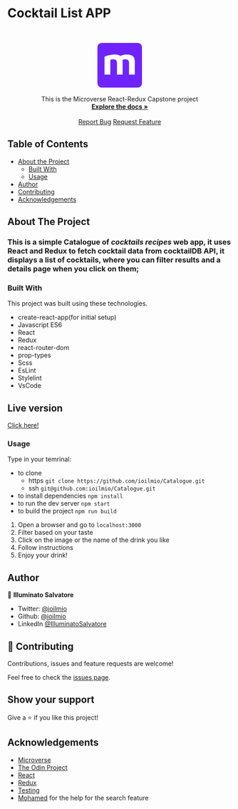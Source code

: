 # Cocktail List APP


<br />
<p align="center">
  <a href="https://github.com/ioilmio/Catalogue">
    <img src="microverse-logo.webp" alt="Logo" width="100" height="100">
  </a>

  <p align="center">
    This is the Microverse React-Redux Capstone project 
    <br />
    <a href="https://github.com/ioilmio/Catalogue"><strong>Explore the docs »</strong></a>
    <br />
    <br />
    <a href="https://github.com/ioilmio/Catalogue/issues">Report Bug</a>
    <a href="https://github.com/ioilmio/Catalogue/issues">Request Feature</a>
  </p>
</p>

## Table of Contents

- [About the Project](#about-the-project)
  - [Built With](#built-with)
  - [Usage](#usage)
- [Author](#author)
- [Contributing](#contributing)
- [Acknowledgements](#acknowledgements)

## About The Project
### This is a simple Catalogue of *cocktails recipes* web app, it uses React and Redux to fetch cocktail data from cocktailDB API, it displays a list of cocktails, where you can filter results and a details page when you click on them;


### Built With

This project was built using these technologies.

- create-react-app(for initial setup)
- Javascript ES6
- React
- Redux
- react-router-dom 
- prop-types
- Scss
- EsLint
- Stylelint
- VsCode

## Live version

[Click here!](https://cocktailist.netlify.app/)

### Usage

Type in your temrinal:

- to clone 
    - https
    `git clone https://github.com/ioilmio/Catalogue.git` 
    - ssh
    `git@github.com:ioilmio/Catalogue.git`
- to install dependencies `npm install`
- to run the dev server `npm start`
- to build the project `npm run build`

1. Open a browser and go to `localhost:3000`
2. Filter based on your taste
3. Click on the image or the name of the drink you like
4. Follow instructions
5. Enjoy your drink!



## Author

👤 **Illuminato Salvatore**

- Twitter: [@ioilmio](https://twitter.com/ioilmio)
- Github: [@ioilmio](https://github.com/ioilmio)
- LinkedIn [@IlluminatoSalvatore](https://www.linkedin.com/in/illuminato-salvatore/)

## 🤝 Contributing

Contributions, issues and feature requests are welcome!

Feel free to check the [issues page](https://github.com/ioilmio/Catalogue/issues).

## Show your support

Give a ⭐️ if you like this project!

## Acknowledgements

- [Microverse](https://www.microverse.org/)
- [The Odin Project](https://www.theodinproject.com/)
- [React](https://reactjs.org/)
- [Redux](https://redux.js.org/)
- [Testing](https://malcolmkee.com/react-testing/testing-redux-and-router/)
- [Mohamed](https://github.com/mohamedSabry0) for the help for the search feature